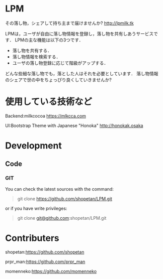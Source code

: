 # LPM
その落し物，シェアして持ち主まで届けませんか?
http://lpmilk.tk

LPMは，ユーザが自由に落し物情報を登録し，落し物を共有しあうサービスです．
LPMの主な機能は以下の3つです．

* 落し物を共有する．
* 落し物情報を検索する．
* ユーザの落し物登録に応じて階級がアップする．

どんな些細な落し物でも，落とした人はそれを必要としています．
落し物情報のシェアで世の中をちょっぴり良くしていきませんか?

# 使用している技術など
Backend:milkcocoa https://mlkcca.com

UI:Bootstrap Theme with Japanese "Honoka" http://honokak.osaka

# Development

## Code

### GIT

You can check the latest sources with the command:

> git clone https://github.com/shopetan/LPM.git

or if you have write privileges:

> git clone git@github.com:shopetan/LPM.git

# Contributers
shopetan:<https://github.com/shopetan>

prpr_man:<https://github.com/prpr_man>

momenneko:<https://github.com/momenneko>
